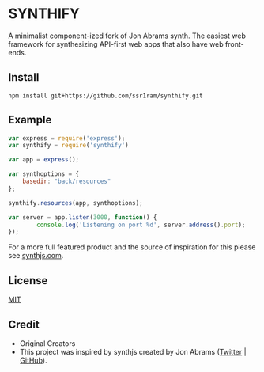 # SYNTHIFY

A minimalist component-ized fork of Jon Abrams synth. The easiest web framework for synthesizing API-first web apps that also have web front-ends.

## Install

`npm install git+https://github.com/ssr1ram/synthify.git`

## Example

```js
var express = require('express');
var synthify = require('synthify')

var app = express();

var synthoptions = {
    basedir: "back/resources"
};

synthify.resources(app, synthoptions);

var server = app.listen(3000, function() {
        console.log('Listening on port %d', server.address().port);
});
```

For a more full featured product and the source of inspiration for this please see [synthjs.com](http://www.synthjs.com).

## License

[MIT](https://github.com/ssr1ram/synthify/blob/master/LICENSE)

## Credit

- Original Creators
- This project was inspired by synthjs created by Jon Abrams ([Twitter](https://twitter.com/JonathanAbrams) | [GitHub](https://github.com/JonAbrams)).
